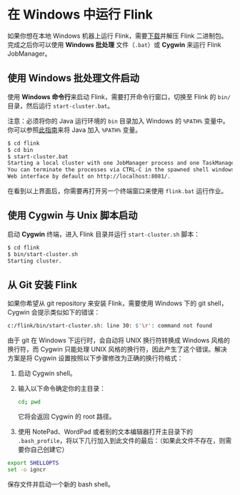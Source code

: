 # 在 Windows 中运行 Flink

如果你想在本地 Windows 机器上运行 Flink，需要[下载](http://flink.apache.org/downloads.html)并解压 Flink 二进制包。完成之后你可以使用 **Windows 批处理** 文件（`.bat`）或 **Cygwin** 来运行 Flink JobManager。

## 使用 Windows 批处理文件启动

使用 **Windows 命令行**来启动 Flink，需要打开命令行窗口，切换至 Flink 的 `bin/` 目录，然后运行 `start-cluster.bat`。

注意：必须将你的 Java 运行环境的 ``bin`` 目录加入 Windows 的 ``%PATH%`` 变量中。你可以参照[此指南](http://www.java.com/en/download/help/path.xml)来将 Java 加入 ``%PATH%`` 变量。

```bash
$ cd flink
$ cd bin
$ start-cluster.bat
Starting a local cluster with one JobManager process and one TaskManager process.
You can terminate the processes via CTRL-C in the spawned shell windows.
Web interface by default on http://localhost:8081/.
```

在看到以上界面后，你需要再打开另一个终端窗口来使用 `flink.bat` 运行作业。

## 使用 Cygwin 与 Unix 脚本启动

启动 **Cygwin** 终端，进入 Flink 目录并运行 `start-cluster.sh` 脚本：

```bash
$ cd flink
$ bin/start-cluster.sh
Starting cluster.
```

## 从 Git 安装 Flink

如果你希望从 git repository 来安装 Flink，需要使用 Windows 下的 git shell，Cygwin 会提示类似如下的错误：

```bash
c:/flink/bin/start-cluster.sh: line 30: $'\r': command not found
```

由于 git 在 Windows 下运行时，会自动将 UNIX 换行符转换成 Windows 风格的换行符，而 Cygwin 只能处理 UNIX 风格的换行符，因此产生了这个错误。解决方案是将 Cygwin 设置按照以下步骤修改为正确的换行符格式：

1. 启动 Cygwin shell。

2. 输入以下命令确定你的主目录：

    ```bash
    cd; pwd
    ```

    它将会返回 Cygwin 的 root 路径。

3. 使用 NotePad、WordPad 或者别的文本编辑器打开主目录下的 `.bash_profile`，将以下几行加入到此文件的最后：（如果此文件不存在，则需要你自己创建它）

```bash
export SHELLOPTS
set -o igncr
```

保存文件并启动一个新的 bash shell。
